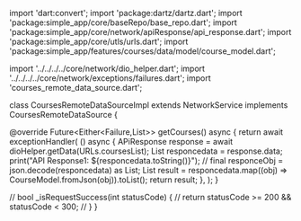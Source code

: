 import 'dart:convert';
import 'package:dartz/dartz.dart';
import 'package:simple_app/core/baseRepo/base_repo.dart';
import 'package:simple_app/core/network/apiResponse/api_response.dart';
import 'package:simple_app/core/utls/urls.dart';
import 'package:simple_app/features/courses/data/model/course_model.dart';

import '../../../../core/network/dio_helper.dart';
import '../../../../core/network/exceptions/failures.dart';
import 'courses_remote_data_source.dart';

class CoursesRemoteDataSourceImpl extends NetworkService implements CoursesRemoteDataSource {


  @override
  Future<Either<Failure,List<CourseModel>>> getCourses() async {
    return await exceptionHandler(
      () async {
    APiResponse<dynamic> response = await dioHelper.getData(URLs.coursesList);
    List<dynamic> responcedata = response.data;
    print("API Response1: ${responcedata.toString()}");
    // final responceObj = json.decode(responcedata) as List<dynamic>;
    List<CourseModel> result = responcedata.map((obj) => CourseModel.fromJson(obj)).toList();
    return result;
      },
    );
  }

// bool _isRequestSuccess(int statusCode) {
//   return statusCode >= 200 && statusCode < 300;
// }
}
